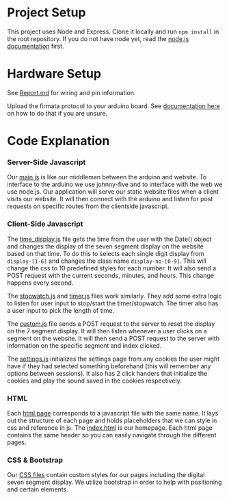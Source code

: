 # Project Setup

This project uses Node and Express. Clone it locally and run `npm install` in the root repository. If you do not have node yet, read the [node.js documentation](https://nodejs.org/en/docs/) first. 

# Hardware Setup

See [Report.md](https://github.com/CrypticSquirrel/SevSegDisplayClock/blob/master/documentation/Report.md) for wiring and pin information. 

Upload the firmata protocol to your arduino board. See [documentation here](https://www.instructables.com/id/Arduino-Installing-Standard-Firmata/) on how to do that if you are unsure.

# Code Explanation 

### Server-Side Javascript 

Our [main.js](https://github.com/CrypticSquirrel/SevSegDisplayClock/blob/master/main.js) is like our middleman between the arduino and website. To interface to the arduino we use johnny-five and to interface with the web we use node.js. Our application will serve our static website files when a client visits our website. It will then connect with the arduino and listen for post requests on specific routes from the clientside javascript. 

### Client-Side Javascript 

The [time_display.js](https://github.com/CrypticSquirrel/SevSegDisplayClock/blob/master/docs/scripts/time_display.js) file gets the time from the user with the Date() object and changes the display of the seven segment display on the website based on that time. To do this to selects each single digit display from `display-[1-6]` and changes the class name `display-no-[0-9]`. This will change the css to 10 predefined styles for each number. It will also send a POST request with the current seconds, minutes, and hours. This change happens every second.

The [stopwatch.js](https://github.com/CrypticSquirrel/SevSegDisplayClock/blob/master/docs/scripts/stopwatch.js) and [timer.js](https://github.com/CrypticSquirrel/SevSegDisplayClock/blob/master/docs/scripts/timer.js) files work similarly. They add some extra logic to listen for user input to stop/start the timer/stopwatch. The timer also has a user input to pick the length of time.

The [custom.js](https://github.com/CrypticSquirrel/SevSegDisplayClock/blob/master/docs/scripts/custom.js) file sends a POST request to the server to reset the display on the 7 segment display. It will then listen whenever a user clicks on a segment on the website. It will then send a POST request to the server with information on the specific segment and index clicked.

The [settings.js](https://github.com/CrypticSquirrel/SevSegDisplayClock/blob/master/docs/scripts/settings.js) initializes the settings page from any cookies the user might have if they had selected something beforehand (this will remember any options between sessions). It also has 2 click handers that initialize the cookies and play the sound saved in the cookies respectively.

### HTML

Each [html page](https://github.com/CrypticSquirrel/SevSegDisplayClock/tree/master/docs/pages) corresponds to a javascript file with the same name. It lays out the structure of each page and holds placeholders that we can style in css and reference in js. The [index.html](https://github.com/CrypticSquirrel/SevSegDisplayClock/blob/master/docs/index.html) is our homepage. Each html page contains the same header so you can easily navigate through the different pages.

### CSS & Bootstrap

Our [CSS files](https://github.com/CrypticSquirrel/SevSegDisplayClock/tree/master/docs/resources) contain custom styles for our pages including the digital seven segment display. We utilize bootstrap in order to help with positioning and certain elements. 
 
